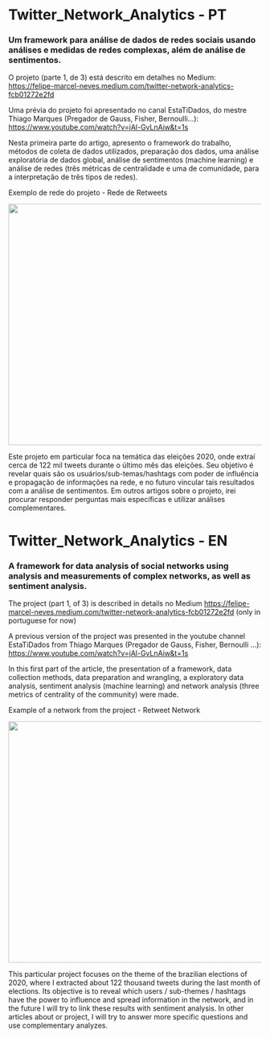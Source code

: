 # Twitter_Network_Analytics - PT
### Um framework para análise de dados de redes sociais usando análises e medidas de redes complexas, além de análise de sentimentos.

O projeto (parte 1, de 3) está descrito em detalhes no Medium:
https://felipe-marcel-neves.medium.com/twitter-network-analytics-fcb01272e2fd

Uma prévia do projeto foi apresentado no canal EstaTiDados, do mestre Thiago Marques (Pregador de Gauss, Fisher, Bernoulli...):
https://www.youtube.com/watch?v=jAl-GvLnAiw&t=1s

Nesta primeira parte do artigo, apresento o framework do trabalho, métodos de coleta de dados utilizados, preparação dos dados, uma análise exploratória de dados global, análise de sentimentos (machine learning) e análise de redes (três métricas de centralidade e uma de comunidade, para a interpretação de três tipos de redes).

Exemplo de rede do projeto - Rede de Retweets 

<img src="https://miro.medium.com/max/1163/1*sr5O0iNHzajHfn4DgTXL1w.gif" width="640" height="480">


Este projeto em particular foca na temática das eleições 2020, onde extraí cerca de 122 mil tweets durante o último mês das eleições. Seu objetivo é revelar quais são os usuários/sub-temas/hashtags com poder de influência e propagação de informações na rede, e no futuro vincular tais resultados com a análise de sentimentos. Em outros artigos sobre o projeto, irei procurar responder perguntas mais específicas e utilizar análises complementares.


# Twitter_Network_Analytics - EN
### A framework for data analysis of social networks using analysis and measurements of complex networks, as well as sentiment analysis. 

The project (part 1, of 3) is described in details no Medium https://felipe-marcel-neves.medium.com/twitter-network-analytics-fcb01272e2fd (only in portuguese for now)

A previous version of the project was presented in the youtube channel EstaTiDados from Thiago Marques (Pregador de Gauss, Fisher, Bernoulli ...):
https://www.youtube.com/watch?v=jAl-GvLnAiw&t=1s

In this first part of the article, the presentation of a framework, data collection methods, data preparation and wrangling, a exploratory data analysis, sentiment analysis (machine learning) and network analysis (three metrics of centrality of the community) were made.

Example of a network from the project - Retweet Network

<img src="https://miro.medium.com/max/1163/1*sr5O0iNHzajHfn4DgTXL1w.gif" width="640" height="480">


This particular project focuses on the theme of the brazilian elections of 2020, where I extracted about 122 thousand tweets during the last month of elections. Its objective is to reveal which users / sub-themes / hashtags have the power to influence and spread information in the network, and in the future I will try to link these results with sentiment analysis. In other articles about or project, I will try to answer more specific questions and use complementary analyzes.
